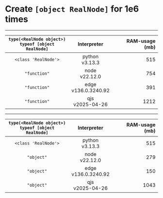 # Create **`[object RealNode]`** for 1e6 times

---

| `type(<RealNode object>)` <br> `typeof [object RealNode]` </br> |  Interpreter | RAM-usage (mb) |
| :----: | :----: | ---: |
| `<class 'RealNode'>` | python <br> v3.13.3 </br> | 515 |
| `"function"` | node <br> v22.12.0 </br> | 754 |
| `"function"` | edge <br> v136.0.3240.92 </br> | 391 |
| `"function"` | qjs <br> v2025-04-26 </br> | 1212 |

---

| `type(<RealNode object>)` <br> `typeof [object RealNode]` </br> |  Interpreter | RAM-usage (mb) |
| :----: | :----: | ---: |
| `<class 'RealNode'>` | python <br> v3.13.3 </br> | 515 |
| `"object"` | node <br> v22.12.0 </br> | 279 |
| `"object"` | edge <br> v136.0.3240.92 </br> | 150 |
| `"object"` | qjs <br> v2025-04-26 </br> | 1043 |
